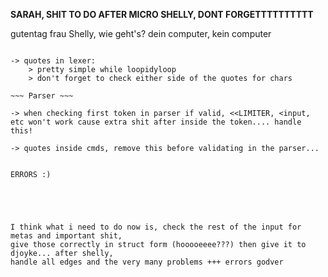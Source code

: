**SARAH, SHIT TO DO AFTER MICRO SHELLY, DONT FORGETTTTTTTTTT**

gutentag frau Shelly, wie geht's?
dein computer, kein computer

~~~ Lexer ~~~

-> quotes in lexer: 
	> pretty simple while loopidyloop
	> don't forget to check either side of the quotes for chars

~~~ Parser ~~~

-> when checking first token in parser if valid, <<LIMITER, <input, etc won't work cause extra shit after inside the token.... handle this!

-> quotes inside cmds, remove this before validating in the parser...


ERRORS :)





I think what i need to do now is, check the rest of the input for metas and important shit, 
give those correctly in struct form (hooooeeee???) then give it to djoyke... after shelly, 
handle all edges and the very many problems +++ errors godver



